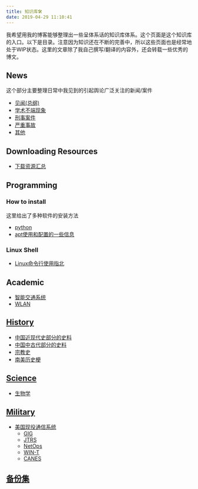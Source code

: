 ```yaml
---
title: 知识库🛠
date: 2019-04-29 11:10:41
---
```


我希望用我的博客能够整理出一些呈体系话的知识库体系。这个页面是这个知识库的入口。以下是目录。注意因为知识还在不断的完善中，所以这些页面也是经常地处于WIP状态。这里的文章除了我自己撰写/翻译的内容外，还会转载一些优秀的博文。

## News

这个部分主要整理日常中我见到的引起舆论广泛关注的新闻/案件

- [见闻(总纲)](./news)
- [学术不端现象](./news/学术不端/)
- [刑事案件](./news/刑事案件/2019.html)
- [严重事故](./news/严重事故/)
- [其他](./news/其他/2019.html)

## Downloading Resources

- [下载资源汇总](./resources/)

## Programming

### How to install

这里给出了多种软件的安装方法

- [python](/knowledge-base/programming/how-to-install/python.html)
- [apt使用和配置的一些信息](/knowledge-base/programming/how-to-install/apt.html)

### Linux Shell

- [Linux命令行使用指北](./programming/linux-shell/)

## Academic

- [智能交通系统](./academic/its)
- [WLAN](./academic/wlan)

## [History](./history)

- [中国近现代史部分的史料](/knowledge-base/history/中国史/近代史/)
- [中国中古代部分的史料](/knowledge-base/history/中国史/中古史)
- [宗教史](/knowledge-base/history/宗教/)
- [南美历史梗](/knowledge-base/history/南美/)

## [Science](./science)

- [生物学](./science/生物/)

## [Military](./military)

- [美国现役通信系统](./military/technologies/美军现役通信系统/)
    - [GIG](./military/technologies/美军现役通信系统/GIG.html)
    - [JTRS](./military/technologies/美军现役通信系统/JTRS.html)
    - [NetOps](./military/technologies/美军现役通信系统/NetOps.html)
    - [WIN-T](./military/technologies/美军现役通信系统/WIN-T.html)
    - [CANES](./military/technologies/美军现役通信系统/CANES.html)

## [备份集](./backups)
